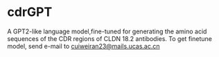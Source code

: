 # cdrGPT
A GPT2-like language model,fine-tuned for generating the amino acid sequences of the CDR regions of CLDN 18.2 antibodies.
To get finetune model, send e-mail to cuiweiran23@mails.ucas.ac.cn

